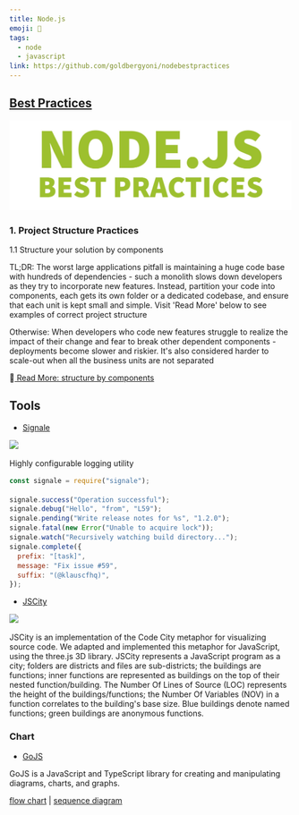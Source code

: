 ```yaml
---
title: Node.js
emoji: 📝
tags:
  - node
  - javascript
link: https://github.com/goldbergyoni/nodebestpractices
---
```


## [Best Practices](https://github.com/goldbergyoni/nodebestpractices)

![](https://github.com/goldbergyoni/nodebestpractices/raw/master/assets/images/banner-2.jpg)

### 1. Project Structure Practices

1.1 Structure your solution by components

TL;DR: The worst large applications pitfall is maintaining a huge code base with hundreds of dependencies - such a monolith slows down developers as they try to incorporate new features. Instead, partition your code into components, each gets its own folder or a dedicated codebase, and ensure that each unit is kept small and simple. Visit 'Read More' below to see examples of correct project structure

Otherwise: When developers who code new features struggle to realize the impact of their change and fear to break other dependent components - deployments become slower and riskier. It's also considered harder to scale-out when all the business units are not separated

🔗[ Read More: structure by components](https://github.com/goldbergyoni/nodebestpractices/blob/master/sections/projectstructre/breakintcomponents.md)

## Tools

- [Signale](https://github.com/klaussinani/signale)

![](https://github.com/klaussinani/signale/blob/master/media/default-loggers.png)

Highly configurable logging utility

```js
const signale = require("signale");

signale.success("Operation successful");
signale.debug("Hello", "from", "L59");
signale.pending("Write release notes for %s", "1.2.0");
signale.fatal(new Error("Unable to acquire lock"));
signale.watch("Recursively watching build directory...");
signale.complete({
  prefix: "[task]",
  message: "Fix issue #59",
  suffix: "(@klauscfhq)",
});
```

- [JSCity](https://github.com/aserg-ufmg/JSCity)

![](https://raw.githubusercontent.com/aserg-ufmg/JSCity/gh-pages/cities/florajs.png)

JSCity is an implementation of the Code City metaphor for visualizing source code. We adapted and implemented this metaphor for JavaScript, using the three.js 3D library. JSCity represents a JavaScript program as a city; folders are districts and files are sub-districts; the buildings are functions; inner functions are represented as buildings on the top of their nested function/building. The Number Of Lines of Source (LOC) represents the height of the buildings/functions; the Number Of Variables (NOV) in a function correlates to the building's base size. Blue buildings denote named functions; green buildings are anonymous functions.

### Chart

- [GoJS](https://github.com/NorthwoodsSoftware/GoJS)

GoJS is a JavaScript and TypeScript library for creating and manipulating diagrams, charts, and graphs.

[flow chart](https://gojs.net/latest/samples/flowchart.html) | [sequence diagram](https://gojs.net/latest/samples/sequenceDiagram.html)
